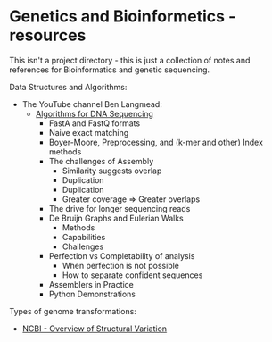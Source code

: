 # Genetics and Bioinformetics - resources
This isn't a project directory - this is just a collection of notes and references for Bioinformatics and genetic sequencing.


Data Structures and Algorithms:
- The YouTube channel Ben Langmead:
  - [Algorithms for DNA Sequencing](https://www.youtube.com/watch?v=hpb-mH-yjLc&list=PL2mpR0RYFQsBiCWVJSvVAO3OJ2t7DzoHA)
    - FastA and FastQ formats
    - Naive exact matching
    - Boyer-Moore, Preprocessing, and (k-mer and other) Index methods
    - The challenges of Assembly
      - Similarity suggests overlap
      - Duplication
      - Duplication
      - Greater coverage => Greater overlaps
    - The drive for longer sequencing reads
    - De Bruijn Graphs and Eulerian Walks
      - Methods
      - Capabilities
      - Challenges
    - Perfection vs Completability of analysis
      - When perfection is not possible
      - How to separate confident sequences
    - Assemblers in Practice
    - Python Demonstrations

Types of genome transformations:
- [NCBI - Overview of Structural Variation](https://www.ncbi.nlm.nih.gov/dbvar/content/overview/)
